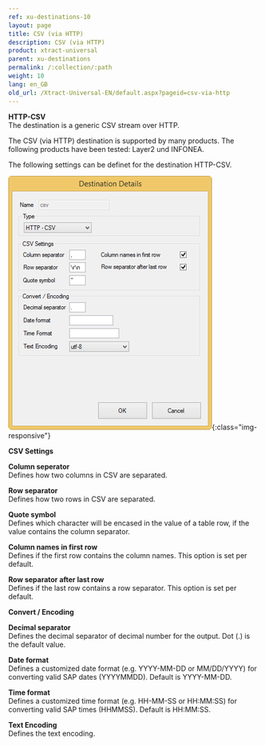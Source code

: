 ```yaml
---
ref: xu-destinations-10
layout: page
title: CSV (via HTTP)
description: CSV (via HTTP)
product: xtract-universal
parent: xu-destinations
permalink: /:collection/:path
weight: 10
lang: en_GB
old_url: /Xtract-Universal-EN/default.aspx?pageid=csv-via-http
---
```


**HTTP-CSV** <br>
The destination is a generic CSV stream over HTTP. 

The CSV (via HTTP) destination is supported by many products. The following products have been tested: Layer2 und INFONEA. 

The following settings can be definet for the destination HTTP-CSV.

![CSV-Destination-Details](/img/content/CSV-Destination-Details.jpg){:class="img-responsive"}

**CSV Settings**

**Column seperator** <br>
Defines how two columns in CSV are separated.

**Row separator** <br>
Defines how two rows in CSV are separated.

**Quote symbol** <br>
Defines which character will be encased in the value of a table row, if the value contains the column separator.

**Column names in first row** <br>
Defines if the first row contains the column names. This option is set per default.

**Row separator after last row** <br>
Defines if the last row contains a row separator. This option is set per default.


**Convert / Encoding**

**Decimal separator** <br>
Defines the decimal separator of decimal number for the output. Dot (.) is the default value. 
             
**Date format** <br>
Defines a customized date format (e.g. YYYY-MM-DD or MM/DD/YYYY) for converting valid SAP dates (YYYYMMDD). Default is YYYY-MM-DD.

**Time format** <br>
Defines a customized time format (e.g. HH-MM-SS or HH:MM:SS) for converting valid SAP times (HHMMSS). Default is HH:MM:SS.

**Text Encoding** <br> 
Defines the text encoding.